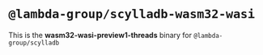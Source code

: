 # `@lambda-group/scylladb-wasm32-wasi`

This is the **wasm32-wasi-preview1-threads** binary for `@lambda-group/scylladb`
